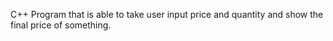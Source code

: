 C++ Program that is able to take user input price and quantity and show the final price of something.
